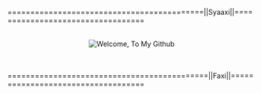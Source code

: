 ===========================================||Syaaxi||==================================
<br>
<br>
<p align="center">
  <img src="https://www.pinterest.com/pin/780741285407830524/" alt="Welcome, To My Github" />
</p>
<br>
<br>
============================================||Faxi||===================================
